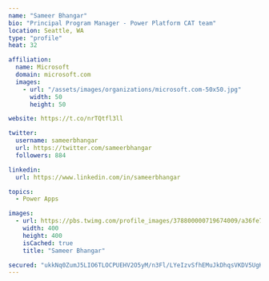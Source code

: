 ```yaml
---
name: "Sameer Bhangar"
bio: "Principal Program Manager - Power Platform CAT team"
location: Seattle, WA
type: "profile"
heat: 32

affiliation:
  name: Microsoft
  domain: microsoft.com
  images:
    - url: "/assets/images/organizations/microsoft.com-50x50.jpg"
      width: 50
      height: 50

website: https://t.co/nrTQtfl3ll

twitter:
  username: sameerbhangar
  url: https://twitter.com/sameerbhangar
  followers: 884

linkedin:
  url: https://www.linkedin.com/in/sameerbhangar

topics:
  - Power Apps

images:
  - url: https://pbs.twimg.com/profile_images/378800000719674009/a36fe7ddfab1778b76e5793772e43798_400x400.jpeg
    width: 400
    height: 400
    isCached: true
    title: "Sameer Bhangar"

secured: "ukkNq0ZumJ5LIO6TLOCPUEHV2O5yM/n3Fl/LYeIzvSfhEMuJkDhqsVKDV5UgK1CkiaynmBBQUSbtwt3JeyDv6qJlF5lZqEPl4p+5SH3UJkIQQIjT6nSCJ1lUVNzq0IpBIizDzFj7XuM3xGdx78aQdzhllLHd7VYFSzGstdJEQo4Azeb0nq2C2pL9G18H34U1oqDHCApVaB3s/MNDXtpl58IT4I807Bj0TC/eOyUvNrrpiI+7raS1BOJsLOYIVrd7gX3Pj1Lp0G9OaoR+m6TTmLywSM6gNthJgIzJmr1UI5diZmez1ph2mB32Hao+S/79HiQWbVzXT54o6KL/l0Aza6zfLg1Dl4T9llL2XbbG4EMIysGMlu7yPZl8kSAM8tc9eSNMBCMbFwVtB5nzgOP1Lg==;BaFNSoFCg95N2VY28l7C7Q=="
---
```


